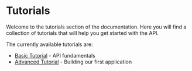 # Tutorials

Welcome to the tutorials section of the documentation. Here you will find a collection of tutorials that will help you get started with the API.

The currently available tutorials are:

- [Basic Tutorial](./basic/getting-started.md) - API fundamentals
- [Advanced Tutorial](./advanced/getting-started.md) - Building our first application